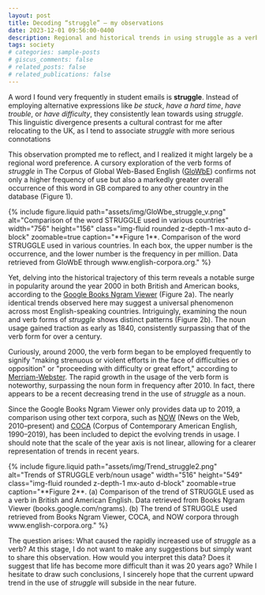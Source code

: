```yaml
---
layout: post
title: Decoding “struggle” — my observations
date: 2023-12-01 09:56:00-0400
description: Regional and historical trends in using struggle as a verb
tags: society
# categories: sample-posts
# giscus_comments: false
# related_posts: false
# related_publications: false
---
```

A word I found very frequently in student emails is **struggle**.  Instead of employing alternative expressions like *be stuck*, *have a hard time*, *have trouble*, or *have difficulty*, they consistently lean towards using *struggle*. This linguistic divergence presents a cultural contrast for me after relocating to the UK, as I tend to associate *struggle* with more serious connotations

This observation prompted me to reflect, and I realized it might largely be a regional word preference. A cursory exploration of the verb forms of *struggle* in The Corpus of Global Web-Based English ([GloWbE](https://www.english-corpora.org/glowbe/)) confirms not only a higher frequency of use but also a markedly greater overall occurrence of this word in GB compared to any other country in the database (Figure 1).


<div class="row my-4">
  <div class="col-sm mt-3 mt-md-0 text-center">
    {% include figure.liquid
      path="assets/img/GloWbe_struggle_v.png" 
      alt="Comparison of the word STRUGGLE used in various countries"
      width="756"
      height="156"
      class="img-fluid rounded z-depth-1 mx-auto d-block"
      zoomable=true
      caption="**Figure 1**. Comparison of the word STRUGGLE used in various countries. In each box, the upper number is the occurrence, and the lower number is the frequency in per million. Data retrieved from GloWbE through www.english-corpora.org."
    %}
  </div>
</div>


Yet, delving into the historical trajectory of this term reveals a notable surge in popularity around the year 2000 in both British and American books, according to the [Google Books Ngram Viewer](https://books.google.com/ngrams/) (Figure 2a). The nearly identical trends observed here may suggest a universal phenomenon across most English-speaking countries. Intriguingly, examining the noun and verb forms of *struggle* shows distinct patterns (Figure 2b). The noun usage gained traction as early as 1840, consistently surpassing that of the verb form for over a century.

Curiously, around 2000, the verb form began to be employed frequently to signify "making strenuous or violent efforts in the face of difficulties or opposition" or "proceeding with difficulty or great effort," according to [Merriam-Webster](https://www.merriam-webster.com/dictionary/struggle). The rapid growth in the usage of the verb form is noteworthy, surpassing the noun form in frequency after 2010. In fact, there appears to be a recent decreasing trend in the use of *struggle* as a noun.

Since the Google Books Ngram Viewer only provides data up to 2019, a comparison using other text corpora, such as [NOW](https://www.english-corpora.org/now/) (News on the Web, 2010–present) and [COCA](https://www.english-corpora.org/coca/) (Corpus of Contemporary American English, 1990–2019), has been included to depict the evolving trends in usage. I should note that the scale of the year axis is not linear, allowing for a clearer representation of trends in recent years.

<div class="row my-4">
  <div class="col-sm mt-3 mt-md-0 text-center">
    {% include figure.liquid
      path="assets/img/Trend_struggle2.png" 
      alt="Trends of STRUGGLE verb/noun usage"
      width="516"
      height="549"
      class="img-fluid rounded z-depth-1 mx-auto d-block"
      zoomable=true
      caption="**Figure 2**. (a) Comparison of the trend of STRUGGLE used as a verb in British and American English. Data retrieved from Books Ngram Viewer (books.google.com/ngrams). (b) The trend of STRUGGLE used retrieved from Books Ngram Viewer, COCA, and NOW corpora through www.english-corpora.org."
    %}
  </div>
</div>

The question arises: What caused the rapidly increased use of *struggle* as a verb? At this stage, I do not want to make any suggestions but simply want to share this observation. How would you interpret this data? Does it suggest that life has become more difficult than it was 20 years ago? While I hesitate to draw such conclusions, I sincerely hope that the current upward trend in the use of *struggle* will subside in the near future.